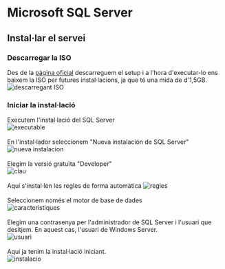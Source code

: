 # Microsoft SQL Server
## Instal·lar el servei
### Descarregar la ISO
Des de la [pàgina oficial](https://www.microsoft.com/es-es/sql-server/sql-server-downloads) descarreguem el setup i a l'hora d'executar-lo ens baixem la ISO per futures instal·lacions, ja que té una mida de d'1,5GB.<br>
![descarregant ISO](https://i.imgur.com/p6jAOfH.png)<br>
### Iniciar la instal·lació
Executem l'instal·lació del SQL Server<br>
![executable](https://i.imgur.com/0Bp3wiB.png)<br><br>
En l'instal·lador seleccionem "Nueva instalación de SQL Server"<br>
![nueva instalacion](https://i.imgur.com/vjNLvng.png)<br><br>
Elegim la versió gratuïta "Developer"<br>
![clau](https://i.imgur.com/oiumk4F.png)<br><br>
Aquí s'instal·len les regles de forma automàtica
![regles](https://i.imgur.com/4Egk6x7.png)<br><br>
Seleccionem només el motor de base de dades<br>
![caracteristiques](https://i.imgur.com/2SibyMW.png)<br><br>
Elegim una contrasenya per l'administrador de SQL Server i l'usuari que desitjem. En aquest cas, l'usuari de Windows Server.<br>
![usuari](https://i.imgur.com/ElK0EKO.png)<br><br>
Aquí ja tenim la instal·lació iniciant.<br>
![instalacio](https://i.imgur.com/b7bYqgh.png)<br>

